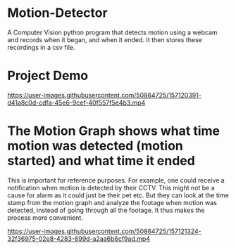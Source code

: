 # Motion-Detector
A Computer Vision python program that detects motion using a webcam and records when it began, and when it ended. It then stores these recordings in a csv file. 

# Project Demo 

https://user-images.githubusercontent.com/50864725/157120391-d41a8c0d-cdfa-45e6-9cef-40f557f5e4b3.mp4


# The Motion Graph shows what time motion was detected (motion started) and what time it ended
This is important for reference purposes. For example, one could receive a notification when motion is detected by their CCTV. This might not be a cause for alarm as it could just be their pet etc. But they can look at the time stamp from the motion graph and analyze the footage when motion was detected, instead of going through all the footage. It thus makes the process more convenient.  

https://user-images.githubusercontent.com/50864725/157121324-32f36975-02e8-4283-899d-a2aa6b6cf9ad.mp4

